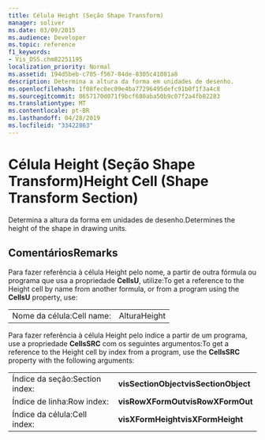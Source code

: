 ```yaml
---
title: Célula Height (Seção Shape Transform)
manager: soliver
ms.date: 03/09/2015
ms.audience: Developer
ms.topic: reference
f1_keywords:
- Vis_DSS.chm82251195
localization_priority: Normal
ms.assetid: 194d5beb-c705-f567-84de-8305c41081a8
description: Determina a altura da forma em unidades de desenho.
ms.openlocfilehash: 1f08fec0ec09e4ba77296495defc91b0f1f3a4c8
ms.sourcegitcommit: 8657170d071f9bcf680aba50b9c07f2a4fb82283
ms.translationtype: MT
ms.contentlocale: pt-BR
ms.lasthandoff: 04/28/2019
ms.locfileid: "33422863"
---
```

# <a name="height-cell-shape-transform-section"></a><span data-ttu-id="a162e-103">Célula Height (Seção Shape Transform)</span><span class="sxs-lookup"><span data-stu-id="a162e-103">Height Cell (Shape Transform Section)</span></span>

<span data-ttu-id="a162e-104">Determina a altura da forma em unidades de desenho.</span><span class="sxs-lookup"><span data-stu-id="a162e-104">Determines the height of the shape in drawing units.</span></span>
  
## <a name="remarks"></a><span data-ttu-id="a162e-105">Comentários</span><span class="sxs-lookup"><span data-stu-id="a162e-105">Remarks</span></span>

<span data-ttu-id="a162e-106">Para fazer referência à célula Height pelo nome, a partir de outra fórmula ou programa que usa a propriedade **CellsU**, utilize:</span><span class="sxs-lookup"><span data-stu-id="a162e-106">To get a reference to the Height cell by name from another formula, or from a program using the **CellsU** property, use:</span></span> 
  
|||
|:-----|:-----|
| <span data-ttu-id="a162e-107">Nome da célula:</span><span class="sxs-lookup"><span data-stu-id="a162e-107">Cell name:</span></span>  <br/> | <span data-ttu-id="a162e-108">Altura</span><span class="sxs-lookup"><span data-stu-id="a162e-108">Height</span></span>  <br/> |
   
<span data-ttu-id="a162e-109">Para fazer referência à célula Height pelo índice a partir de um programa, use a propriedade **CellsSRC** com os seguintes argumentos:</span><span class="sxs-lookup"><span data-stu-id="a162e-109">To get a reference to the Height cell by index from a program, use the **CellsSRC** property with the following arguments:</span></span> 
  
|||
|:-----|:-----|
| <span data-ttu-id="a162e-110">Índice da seção:</span><span class="sxs-lookup"><span data-stu-id="a162e-110">Section index:</span></span>  <br/> |<span data-ttu-id="a162e-111">**visSectionObject**</span><span class="sxs-lookup"><span data-stu-id="a162e-111">**visSectionObject**</span></span> <br/> |
| <span data-ttu-id="a162e-112">Índice de linha:</span><span class="sxs-lookup"><span data-stu-id="a162e-112">Row index:</span></span>  <br/> |<span data-ttu-id="a162e-113">**visRowXFormOut**</span><span class="sxs-lookup"><span data-stu-id="a162e-113">**visRowXFormOut**</span></span> <br/> |
| <span data-ttu-id="a162e-114">Índice da célula:</span><span class="sxs-lookup"><span data-stu-id="a162e-114">Cell index:</span></span>  <br/> |<span data-ttu-id="a162e-115">**visXFormHeight**</span><span class="sxs-lookup"><span data-stu-id="a162e-115">**visXFormHeight**</span></span> <br/> |
   

